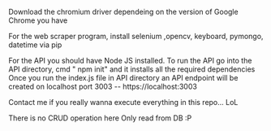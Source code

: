 Download the chromium driver dependeing on the version of Google Chrome you have

For the web scraper program, install selenium ,opencv, keyboard, pymongo, datetime via pip



For the API you should have Node JS installed. 
        To run the API go into the API directory, cmd " npm init" and it installs all the required dependencies
	Once you run the index.js file in API directory an API endpoint will be created on localhost port 3003 -- 
	https://localhost:3003

Contact me if you really wanna execute everything in this repo... LoL


There is no CRUD operation here
Only read from DB :P


